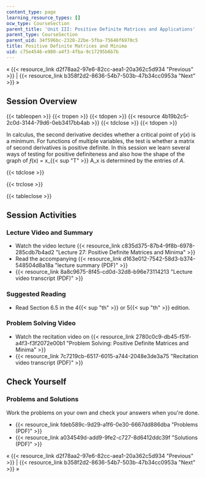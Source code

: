 ```yaml
---
content_type: page
learning_resource_types: []
ocw_type: CourseSection
parent_title: 'Unit III: Positive Definite Matrices and Applications'
parent_type: CourseSection
parent_uid: 34f596bc-2328-22be-5fba-75646f6970c5
title: Positive Definite Matrices and Minima
uid: c75e4546-e980-a4f3-4fba-9c17295b6b7b
---
```


« {{< resource_link d2f78aa2-97e6-82cc-aea1-20a362c5d934 "Previous" >}} | {{< resource_link b358f2d2-8636-54b7-503b-47b34cc0953a "Next" >}} »

Session Overview
----------------

{{< tableopen >}}
{{< tropen >}}
{{< tdopen >}}
{{< resource 4b19b2c5-2c0d-3144-79d6-0eb3417bb4ab >}}
{{< tdclose >}}
{{< tdopen >}}


In calculus, the second derivative decides whether a critical point of _y_(_x_) is a minimum. For functions of multiple variables, the test is whether a matrix of second derivatives is positive definite. In this session we learn several ways of testing for positive definiteness and also how the shape of the graph of _ƒ_(x) = x_{{< sup "T" >}} A_x is determined by the entries of _A_.


{{< tdclose >}}

{{< trclose >}}

{{< tableclose >}}

Session Activities
------------------

### Lecture Video and Summary

*   Watch the video lecture {{< resource_link c835d375-87b4-9f8b-6978-285cdb7b4ad2 "Lecture 27: Positive Definite Matrices and Minima" >}}
*   Read the accompanying {{< resource_link d163e012-7542-58d3-b374-548504d8a18a "lecture summary (PDF)" >}}
*   {{< resource_link 8a8c9675-8f45-cd0d-32d8-b96e73114213 "Lecture video transcript (PDF)" >}}

### Suggested Reading

*   Read Section 6.5 in the 4{{< sup "th" >}} or 5{{< sup "th" >}} edition.

### Problem Solving Video

*   Watch the recitation video on {{< resource_link 2780c0c9-db45-f51f-a4f3-f3f2072e00b1 "Problem Solving: Positive Definite Matrices and Minima" >}}
*   {{< resource_link 7c7219cb-6517-6015-a744-2048e3de3a75 "Recitation video transcript (PDF)" >}}

Check Yourself
--------------

### Problems and Solutions

Work the problems on your own and check your answers when you're done.

*   {{< resource_link fdeb589c-9d29-a1f6-0e30-6667dd886dba "Problems (PDF)" >}}
*   {{< resource_link a034549d-add9-9fe2-c727-8d6412ddc39f "Solutions (PDF)" >}}

« {{< resource_link d2f78aa2-97e6-82cc-aea1-20a362c5d934 "Previous" >}} | {{< resource_link b358f2d2-8636-54b7-503b-47b34cc0953a "Next" >}} »
